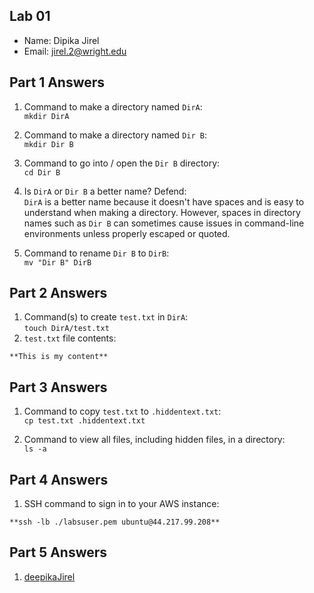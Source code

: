 ## Lab 01

- Name: Dipika Jirel
- Email: jirel.2@wright.edu

## Part 1 Answers

1. Command to make a directory named `DirA`: </br>
     `mkdir DirA`
   
2. Command to make a directory named `Dir B`: </br>
     `mkdir Dir B`
   
3. Command to go into / open the `Dir B` directory: </br>
     `cd Dir B`
4. Is `DirA` or `Dir B` a better name?  Defend: </br>
      `DirA` is a better name because it doesn't have spaces and is easy to understand when making a directory. However, spaces in directory names such as `Dir B` can sometimes cause issues in command-line environments unless properly escaped or quoted.
5. Command to rename `Dir B` to `DirB`:  </br>
     `mv "Dir B" DirB`

## Part 2 Answers

1. Command(s) to create `test.txt` in `DirA`:</br>
        `touch DirA/test.txt`
3. `test.txt` file contents:</br>

```
**This is my content**
```

## Part 3 Answers

1. Command to copy `test.txt` to `.hiddentext.txt`: </br>
        `cp test.txt .hiddentext.txt`

3. Command to view all files, including hidden files, in a directory: </br>
     `ls -a`

## Part 4 Answers

1. SSH command to sign in to your AWS instance: </br>

```
**ssh -lb ./labsuser.pem ubuntu@44.217.99.208**
```

## Part 5 Answers

1. [deepikaJirel](https://github.com/deepikaJirel/OsAssignment/blob/main/Lab01.md)
